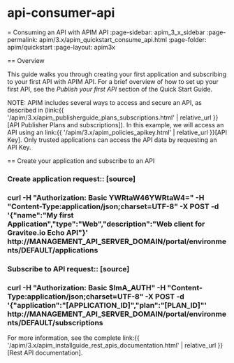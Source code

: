 # api-consumer-api

\= Consuming an API with APIM API :page-sidebar: apim\_3\_x\_sidebar :page-permalink: apim/3.x/apim\_quickstart\_consume\_api.html :page-folder: apim/quickstart :page-layout: apim3x

\== Overview

This guide walks you through creating your first application and subscribing to your first API with APIM API. For a brief overview of how to set up your first API, see the _Publish your first API_ section of the Quick Start Guide.

NOTE: APIM includes several ways to access and secure an API, as described in (link:\{{ '/apim/3.x/apim\_publisherguide\_plans\_subscriptions.html' | relative\_url \}}\[API Publisher Plans and subscriptions]). In this example, we will access an API using an link:\{{ '/apim/3.x/apim\_policies\_apikey.html' | relative\_url \}}\[API Key]. Only trusted applications can access the API data by requesting an API Key.

\== Create your application and subscribe to an API

### Create application request:: \[source]

### curl -H "Authorization: Basic YWRtaW46YWRtaW4=" -H "Content-Type:application/json;charset=UTF-8" -X POST -d '{"name":"My first Application","type":"Web","description":"Web client for Gravitee.io Echo API"}' http://MANAGEMENT\_API\_SERVER\_DOMAIN/portal/environments/DEFAULT/applications

### Subscribe to API request:: \[source]

### curl -H "Authorization: Basic $lmA\_AUTH" -H "Content-Type:application/json;charset=UTF-8" -X POST -d '{"application":"\[APPLICATION\_ID]","plan":"\[PLAN\_ID]"' http://MANAGEMENT\_API\_SERVER\_DOMAIN/portal/environments/DEFAULT/subscriptions

For more information, see the complete link:\{{ '/apim/3.x/apim\_installguide\_rest\_apis\_documentation.html' | relative\_url \}}\[Rest API documentation].
